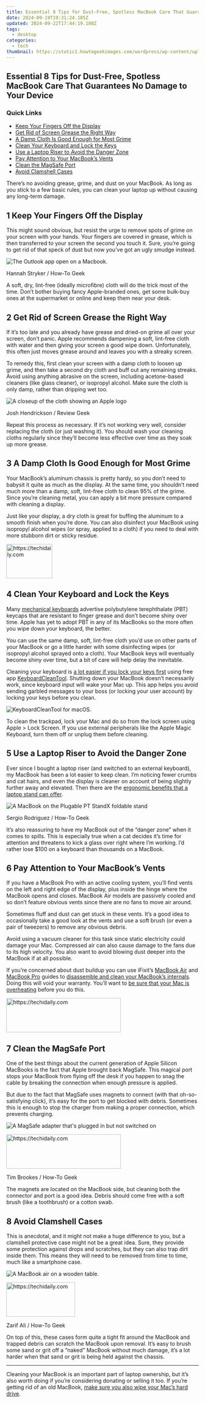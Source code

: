 ```yaml
---
title: Essential 8 Tips for Dust-Free, Spotless MacBook Care That Guarantees No Damage to Your Device
date: 2024-09-19T19:31:24.185Z
updated: 2024-09-22T17:44:19.100Z
tags:
  - desktop
categories:
  - tech
thumbnail: https://static1.howtogeekimages.com/wordpress/wp-content/uploads/2023/10/magsafe_clean.jpeg
---
```


## Essential 8 Tips for Dust-Free, Spotless MacBook Care That Guarantees No Damage to Your Device

### Quick Links

* [Keep Your Fingers Off the Display](https://extra-information.techidaily.com/scriptwriting-mastery-conveying-emotions-through-words/)
* [Get Rid of Screen Grease the Right Way](https://vp-tips.techidaily.com/new-2024-approved-mastering-hdr-photos-advanced-techniques-in-photoshop/)
* [A Damp Cloth Is Good Enough for Most Grime](https://fox-links.techidaily.com/in-2024-everything-you-need-to-know-about-making-a-photomontage/)
* [Clean Your Keyboard and Lock the Keys](https://media-tips.techidaily.com/in-depth-examination-of-the-unbiased-audio-amplifier-insights-and-information-essential-for-your-purchase-decision/)
* [Use a Laptop Riser to Avoid the Danger Zone](https://win-answers.techidaily.com/solving-the-mystery-of-mass-effect-trilogy-crashes-on-pc-and-xbox/)
* [Pay Attention to Your MacBook’s Vents](https://ios-pokemon-go.techidaily.com/how-to-get-the-dragon-scale-and-evolution-enabled-pokemon-on-apple-iphone-12-pro-drfone-by-drfone-virtual-ios/)
* [Clean the MagSafe Port](https://youtube-clips.techidaily.com/new-end-your-videos-professionally-with-these-free-tools-top-6/)
* [Avoid Clamshell Cases](https://extra-support.techidaily.com/old-masters-legacy-images-without-limits-for-2024/)

 There’s no avoiding grease, grime, and dust on your MacBook. As long as you stick to a few basic rules, you can clean your laptop up without causing any long-term damage.

## 1  Keep Your Fingers Off the Display 

 This might sound obvious, but resist the urge to remove spots of grime on your screen with your hands. Your fingers are covered in grease, which is then transferred to your screen the second you touch it. Sure, you’re going to get rid of that speck of dust but now you’ve got an ugly smudge instead.

![The Outlook app open on a Macbook.](https://static1.howtogeekimages.com/wordpress/wp-content/uploads/2024/06/52762925698_02e5a33f00_o.jpg) 

Hannah Stryker / How-To Geek

 A soft, dry, lint-free (ideally microfibre) cloth will do the trick most of the time. Don’t bother buying fancy Apple-branded ones, get some bulk-buy ones at the supermarket or online and keep them near your desk.

## 2  Get Rid of Screen Grease the Right Way 

 If it’s too late and you already have grease and dried-on grime all over your screen, don’t panic. Apple recommends dampening a soft, lint-free cloth with water and then giving your screen a good wipe down. Unfortunately, this often just moves grease around and leaves you with a streaky screen.

 To remedy this, first clean your screen with a damp cloth to loosen up grime, and then take a second dry cloth and buff out any remaining streaks. Avoid using anything abrasive on the screen, including acetone-based cleaners (like glass cleaner), or isopropyl alcohol. Make sure the cloth is only damp, rather than dripping wet too.

![A closeup of the cloth showing an Apple logo](https://static1.howtogeekimages.com/wordpress/wp-content/uploads/2021/10/1ecb5017.jpg) 

Josh Hendrickson / Review Geek

 Repeat this process as necessary. If it’s not working very well, consider replacing the cloth (or just washing it). You should wash your cleaning cloths regularly since they’ll become less effective over time as they soak up more grease.

## 3  A Damp Cloth Is Good Enough for Most Grime 

 Your MacBook’s aluminum chassis is pretty hardy, so you don’t need to babysit it quite as much as the display. At the same time, you shouldn’t need much more than a damp, soft, lint-free cloth to clean 95% of the grime. Since you’re cleaning metal, you can apply a bit more pressure compared with cleaning a display.

 Just like your display, a dry cloth is great for buffing the aluminum to a smooth finish when you’re done. You can also disinfect your MacBook using isopropyl alcohol wipes (or spray, applied to a cloth) if you need to deal with more stubborn dirt or sticky residue.

<!-- affiliate ads begin -->
<a href="https://bluettieu.pxf.io/c/5597632/2141680/17091" target="_top" id="2141680">
  <img src="//a.impactradius-go.com/display-ad/17091-2141680" border="0" alt="https://techidaily.com" width="120" height="90"/>
</a>
<img height="0" width="0" src="https://bluettieu.pxf.io/i/5597632/2141680/17091" style="position:absolute;visibility:hidden;" border="0" />
<!-- affiliate ads end -->

## 4  Clean Your Keyboard and Lock the Keys 

 Many [mechanical keyboards](https://instagram-clips.techidaily.com/social-sensation-best-insta-stories-effects/) advertise polybutylene terephthalate (PBT) keycaps that are resistant to finger grease and don’t become shiny over time. Apple has yet to adopt PBT in any of its MacBooks so the more often you wipe down your keyboard, the better.

 You can use the same damp, soft, lint-free cloth you’d use on other parts of your MacBook or go a little harder with some disinfecting wipes (or isopropyl alcohol sprayed onto a cloth). Your MacBook keys will eventually become shiny over time, but a bit of care will help delay the inevitable.

 Cleaning your keyboard is [a lot easier if you lock your keys first](https://data-wizards.techidaily.com/win11s-blue-screen-woes-step-by-step-tutorial-solution/) using free app [KeyboardCleanTool](https://folivora.ai/keyboardcleantool/). Shutting down your MacBook doesn’t necessarily work, since keyboard input will wake your Mac up. This app helps you avoid sending garbled messages to your boss (or locking your user account) by locking your keys before you clean.

![KeyboardCleanTool for macOS.](https://static1.howtogeekimages.com/wordpress/wp-content/uploads/2024/08/screenshot-2024-08-13-at-13-44-35.png) 

 To clean the trackpad, lock your Mac and do so from the lock screen using Apple > Lock Screen. If you use external peripherals like the Apple Magic Keyboard, turn them off or unplug them before cleaning.

## 5  Use a Laptop Riser to Avoid the Danger Zone 

 Ever since I bought a laptop riser (and switched to an external keyboard), my MacBook has been a lot easier to keep clean. I’m noticing fewer crumbs and cat hairs, and even the display is cleaner on account of being slightly further away and elevated. Then there are the [ergonomic benefits that a laptop stand can offer](https://screen-activity-recording.techidaily.com/bandicam-or-camtasia-best-recording-and-editing-software-for-2024/).

![A MacBook on the Plugable PT StandX foldable stand](https://static1.howtogeekimages.com/wordpress/wp-content/uploads/wm/2024/04/a-macbook-on-the-plugable-pt-standx-foldable-stand-3_53660977929_o.jpg) 

Sergio Rodriguez / How-To Geek

 It’s also reassuring to have my MacBook out of the “danger zone” when it comes to spills. This is especially true when a cat decides it’s time for attention and threatens to kick a glass over right where I’m working. I’d rather lose $100 on a keyboard than thousands on a MacBook.

## 6  Pay Attention to Your MacBook’s Vents 

 If you have a MacBook Pro with an active cooling system, you’ll find vents on the left and right edge of the display, plus inside the hinge where the MacBook opens and closes. MacBook Air models are passively cooled and so don’t feature obvious vents since there are no fans to move air around.

 Sometimes fluff and dust can get stuck in these vents. It’s a good idea to occasionally take a good look at the vents and use a soft brush (or even a pair of tweezers) to remove any obvious debris.

 Avoid using a vacuum cleaner for this task since static electricity could damage your Mac. Compressed air can also cause damage to the fans due to its high velocity. You also want to avoid blowing dust deeper into the MacBook if at all possible.

 If you’re concerned about dust buildup you can use iFixit’s [MacBook Air](https://www.ifixit.com/Device/MacBook%5FAir) and [MacBook Pro](https://www.ifixit.com/Device/MacBook%5FPro) guides to [disassemble and clean your MacBook’s internals](https://android-location-track.techidaily.com/in-2024-how-to-track-vivo-y100-5g-by-phone-number-drfone-by-drfone-virtual-android/). Doing this will void your warranty. You’ll want to [be sure that your Mac is overheating](https://facebook-video-share.techidaily.com/streamlining-revenue-adsense-tips-for-youtubers-for-2024/) before you do this.

<!-- affiliate ads begin -->
<a href="https://aligracehair.sjv.io/c/5597632/1972679/19272" target="_top" id="1972679">
  <img src="//a.impactradius-go.com/display-ad/19272-1972679" border="0" alt="https://techidaily.com" width="300" height="90"/>
</a>
<img height="0" width="0" src="https://aligracehair.sjv.io/i/5597632/1972679/19272" style="position:absolute;visibility:hidden;" border="0" />
<!-- affiliate ads end -->

## 7  Clean the MagSafe Port 

 One of the best things about the current generation of Apple Silicon MacBooks is the fact that Apple brought back MagSafe. This magical port stops your MacBook from flying off the desk if you happen to snag the cable by breaking the connection when enough pressure is applied.

 But due to the fact that MagSafe uses magnets to connect (with that oh-so-satisfying click), it’s easy for the port to get blocked with debris. Sometimes this is enough to stop the charger from making a proper connection, which prevents charging.

![A MagSafe adapter that's plugged in but not switched on](https://static1.howtogeekimages.com/wordpress/wp-content/uploads/2023/10/plugged_in.jpeg) 

<!-- affiliate ads begin -->
<a href="https://aligracehair.sjv.io/c/5597632/1918714/19272" target="_top" id="1918714">
  <img src="//a.impactradius-go.com/display-ad/19272-1918714" border="0" alt="https://techidaily.com" width="300" height="90"/>
</a>
<img height="0" width="0" src="https://aligracehair.sjv.io/i/5597632/1918714/19272" style="position:absolute;visibility:hidden;" border="0" />
<!-- affiliate ads end -->

Tim Brookes / How-To Geek

 The magnets are located on the MacBook side, but cleaning both the connector and port is a good idea. Debris should come free with a soft brush (like a toothbrush) or a cotton swab.

## 8  Avoid Clamshell Cases 

 This is anecdotal, and it might not make a huge difference to you, but a clamshell protective case might not be a great idea. Sure, they provide some protection against drops and scratches, but they can also trap dirt inside them. This means they will need to be removed from time to time, much like a smartphone case.

![A MacBook air on a wooden table.](https://static1.howtogeekimages.com/wordpress/wp-content/uploads/2024/04/a-macbook-air-under-a-wooden-table.jpg) 

<!-- affiliate ads begin -->
<a href="https://aligracehair.sjv.io/c/5597632/2135367/19272" target="_top" id="2135367">
  <img src="//a.impactradius-go.com/display-ad/19272-2135367" border="0" alt="https://techidaily.com" width="180" height="90"/>
</a>
<img height="0" width="0" src="https://aligracehair.sjv.io/i/5597632/2135367/19272" style="position:absolute;visibility:hidden;" border="0" />
<!-- affiliate ads end -->

Zarif Ali / How-To Geek

 On top of this, these cases form quite a tight fit around the MacBook and trapped debris can scratch the MacBook upon removal. It’s easy to brush some sand or grit off a “naked” MacBook without much damage, it’s a lot harder when that sand or grit is being held against the chassis.

---

 Cleaning your MacBook is an important part of laptop ownership, but it’s also worth doing if you’re considering donating or selling it too. If you’re getting rid of an old MacBook, [make sure you also wipe your Mac’s hard drive](https://tech-recovery.techidaily.com/how-can-you-legally-download-netflix-titles-for-offline-viewing-on-a-laptop/).

<ins class="adsbygoogle"
     style="display:block"
     data-ad-format="autorelaxed"
     data-ad-client="ca-pub-7571918770474297"
     data-ad-slot="1223367746"></ins>

<ins class="adsbygoogle"
     style="display:block"
     data-ad-client="ca-pub-7571918770474297"
     data-ad-slot="8358498916"
     data-ad-format="auto"
     data-full-width-responsive="true"></ins>



